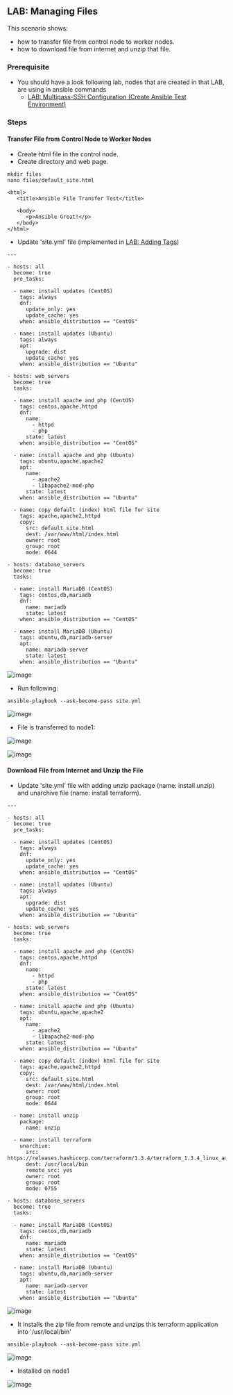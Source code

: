 ## LAB: Managing Files

This scenario shows:
- how to transfer file from control node to worker nodes.
- how to download file from internet and unzip that file.

### Prerequisite

- You should have a look following lab, nodes that are created in that LAB, are using in ansible commands
  - [LAB: Multipass-SSH Configuration (Create Ansible Test Environment)](https://github.com/gulyaeve/ansible_labs/blob/main/Multipass-SSH-Configuration.md)

### Steps

#### Transfer File from Control Node to Worker Nodes

- Create html file in the control node.
- Create directory and web page.

``` 
mkdir files
nano files/default_site.html
``` 

``` 
<html>
   <title>Ansible File Transfer Test</title>

   <body>
      <p>Ansible Great!</p>
   </body>
</html>
``` 

- Update 'site.yml' file (implemented in [LAB: Adding Tags](https://github.com/gulyaeve/ansible_labs/blob/main/Tags.md))

``` 
---

- hosts: all
  become: true
  pre_tasks:

  - name: install updates (CentOS)
    tags: always
    dnf:
      update_only: yes
      update_cache: yes
    when: ansible_distribution == "CentOS"

  - name: install updates (Ubuntu)
    tags: always
    apt:
      upgrade: dist
      update_cache: yes
    when: ansible_distribution == "Ubuntu"

- hosts: web_servers
  become: true
  tasks:

  - name: install apache and php (CentOS)
    tags: centos,apache,httpd
    dnf:
      name:
        - httpd
        - php
      state: latest
    when: ansible_distribution == "CentOS"

  - name: install apache and php (Ubuntu)
    tags: ubuntu,apache,apache2
    apt:
      name:
        - apache2
        - libapache2-mod-php
      state: latest
    when: ansible_distribution == "Ubuntu"
    
  - name: copy default (index) html file for site
    tags: apache,apache2,httpd
    copy:
      src: default_site.html
      dest: /var/www/html/index.html
      owner: root
      group: root
      mode: 0644    
    
- hosts: database_servers
  become: true
  tasks:

  - name: install MariaDB (CentOS)
    tags: centos,db,mariadb
    dnf:
      name: mariadb
      state: latest
    when: ansible_distribution == "CentOS"

  - name: install MariaDB (Ubuntu)
    tags: ubuntu,db,mariadb-server
    apt:
      name: mariadb-server
      state: latest
    when: ansible_distribution == "Ubuntu"
``` 

![image](https://user-images.githubusercontent.com/10358317/201684361-7894105d-09b2-46ac-920b-b8702ce8f234.png)

- Run following: 

```
ansible-playbook --ask-become-pass site.yml
``` 

![image](https://user-images.githubusercontent.com/10358317/201685754-26180f5c-04ee-4d8b-a0ee-38edde586312.png)

- File is transferred to node1: 

![image](https://user-images.githubusercontent.com/10358317/201686161-0ace79c4-0b99-40d2-8494-e5c7fb061df6.png)

![image](https://user-images.githubusercontent.com/10358317/201686403-b4909095-c1ae-4a52-90cf-9a6e2fdf09ab.png)

#### Download File from Internet and Unzip the File

- Update 'site.yml' file with adding unzip package (name: install unzip) and unarchive file (name: install terraform).

``` 
---

- hosts: all
  become: true
  pre_tasks:

  - name: install updates (CentOS)
    tags: always
    dnf:
      update_only: yes
      update_cache: yes
    when: ansible_distribution == "CentOS"

  - name: install updates (Ubuntu)
    tags: always
    apt:
      upgrade: dist
      update_cache: yes
    when: ansible_distribution == "Ubuntu"

- hosts: web_servers
  become: true
  tasks:

  - name: install apache and php (CentOS)
    tags: centos,apache,httpd
    dnf:
      name:
        - httpd
        - php
      state: latest
    when: ansible_distribution == "CentOS"

  - name: install apache and php (Ubuntu)
    tags: ubuntu,apache,apache2
    apt:
      name:
        - apache2
        - libapache2-mod-php
      state: latest
    when: ansible_distribution == "Ubuntu"
    
  - name: copy default (index) html file for site
    tags: apache,apache2,httpd
    copy:
      src: default_site.html
      dest: /var/www/html/index.html
      owner: root
      group: root
      mode: 0644    
      
  - name: install unzip
    package:
      name: unzip

  - name: install terraform
    unarchive:
      src: https://releases.hashicorp.com/terraform/1.3.4/terraform_1.3.4_linux_amd64.zip
      dest: /usr/local/bin
      remote_src: yes
      owner: root
      group: root
      mode: 0755  
      
- hosts: database_servers
  become: true
  tasks:

  - name: install MariaDB (CentOS)
    tags: centos,db,mariadb
    dnf:
      name: mariadb
      state: latest
    when: ansible_distribution == "CentOS"

  - name: install MariaDB (Ubuntu)
    tags: ubuntu,db,mariadb-server
    apt:
      name: mariadb-server
      state: latest
    when: ansible_distribution == "Ubuntu"
``` 

![image](https://user-images.githubusercontent.com/10358317/201689373-a244449e-ca81-48d9-9947-dffaf6802e81.png)

- It installs the zip file from remote and unzips this terraform application into '/usr/local/bin'

```
ansible-playbook --ask-become-pass site.yml
``` 

![image](https://user-images.githubusercontent.com/10358317/201689863-cffbe7ac-2501-454d-9509-011886629d51.png)

- Installed on node1

![image](https://user-images.githubusercontent.com/10358317/201690101-8620f86c-d27a-4f51-8f40-1be649efcf54.png)








